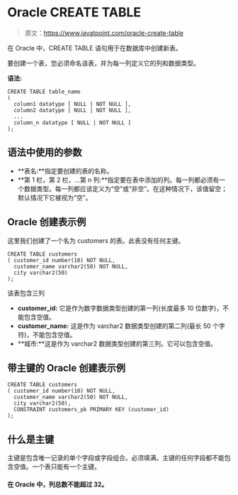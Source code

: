 # Oracle CREATE TABLE

> 原文：<https://www.javatpoint.com/oracle-create-table>

在 Oracle 中，CREATE TABLE 语句用于在数据库中创建新表。

要创建一个表，您必须命名该表，并为每一列定义它的列和数据类型。

**语法:**

```
CREATE TABLE table_name
( 
  column1 datatype [ NULL | NOT NULL ],
  column2 datatype [ NULL | NOT NULL ],
  ...
  column_n datatype [ NULL | NOT NULL ]
);

```

## 语法中使用的参数

*   **表名:**指定要创建的表的名称。
*   **第 1 栏，第 2 栏，...第 n 列:**指定要在表中添加的列。每一列都必须有一个数据类型。每一列都应该定义为“空”或“非空”。在这种情况下，该值留空；默认情况下它被视为“空”。

## Oracle 创建表示例

这里我们创建了一个名为 customers 的表。此表没有任何主键。

```
CREATE TABLE customers
( customer_id number(10) NOT NULL,
  customer_name varchar2(50) NOT NULL,
  city varchar2(50)
);

```

该表包含三列

*   **customer_id:** 它是作为数字数据类型创建的第一列(长度最多 10 位数字)，不能包含空值。
*   **customer_name:** 这是作为 varchar2 数据类型创建的第二列(最长 50 个字符)，不能包含空值。
*   **城市:**这是作为 varchar2 数据类型创建的第三列。它可以包含空值。

## 带主键的 Oracle 创建表示例

```
CREATE TABLE customers
( customer_id number(10) NOT NULL,
  customer_name varchar2(50) NOT NULL,
  city varchar2(50),
  CONSTRAINT customers_pk PRIMARY KEY (customer_id)
);

```

## 什么是主键

主键是包含唯一记录的单个字段或字段组合。必须填满。主键的任何字段都不能包含空值。一个表只能有一个主键。

#### 在 Oracle 中，列总数不能超过 32。